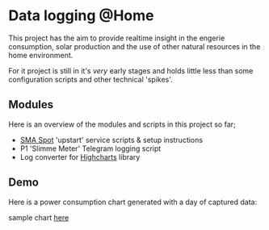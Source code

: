 Data logging @Home
====

This project has the aim to provide realtime insight in the engerie consumption, solar production and the use of other natural resources in the home environment.

For it project is still in it's _very_ early stages and holds little less than some configuration scripts and other technical 'spikes'.

Modules
------

Here is an overview of the modules and scripts in this project so far;

* [SMA Spot](https://code.google.com/p/sma-spot/) 'upstart' service scripts & setup instructions
* P1 'Slimme Meter' Telegram logging script
* Log converter for [Highcharts](http://www.highcharts.com/) library


Demo
---------

Here is a power consumption chart generated with a day of captured data:

sample chart [here](http://rawgithub.com/enix/home/master/aggregator/chart/index.html)
